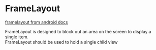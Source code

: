 # FrameLayout

[framelayout from android docs](https://developer.android.com/reference/android/widget/FrameLayout)

FrameLayout is designed to block out an area on the screen to display a single item.  
FrameLayout should be used to hold a single child view  
